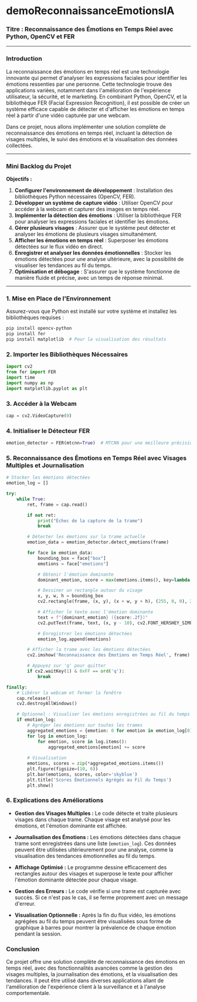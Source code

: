 # demoReconnaissanceEmotionsIA


### **Titre : Reconnaissance des Émotions en Temps Réel avec Python, OpenCV et FER**

---

### **Introduction**

La reconnaissance des émotions en temps réel est une technologie innovante qui permet d'analyser les expressions faciales pour identifier les émotions ressenties par une personne. Cette technologie trouve des applications variées, notamment dans l'amélioration de l'expérience utilisateur, la sécurité, et le marketing. En combinant Python, OpenCV, et la bibliothèque FER (Facial Expression Recognition), il est possible de créer un système efficace capable de détecter et d'afficher les émotions en temps réel à partir d'une vidéo capturée par une webcam.

Dans ce projet, nous allons implémenter une solution complète de reconnaissance des émotions en temps réel, incluant la détection de visages multiples, le suivi des émotions et la visualisation des données collectées.

---

### **Mini Backlog du Projet**

**Objectifs :**

1. **Configurer l'environnement de développement** : Installation des bibliothèques Python nécessaires (OpenCV, FER).
2. **Développer un système de capture vidéo** : Utiliser OpenCV pour accéder à la webcam et capturer des images en temps réel.
3. **Implémenter la détection des émotions** : Utiliser la bibliothèque FER pour analyser les expressions faciales et identifier les émotions.
4. **Gérer plusieurs visages** : Assurer que le système peut détecter et analyser les émotions de plusieurs visages simultanément.
5. **Afficher les émotions en temps réel** : Superposer les émotions détectées sur le flux vidéo en direct.
6. **Enregistrer et analyser les données émotionnelles** : Stocker les émotions détectées pour une analyse ultérieure, avec la possibilité de visualiser les tendances au fil du temps.
7. **Optimisation et débogage** : S'assurer que le système fonctionne de manière fluide et précise, avec un temps de réponse minimal.

---

### **1. Mise en Place de l'Environnement**

Assurez-vous que Python est installé sur votre système et installez les bibliothèques requises :

```bash
pip install opencv-python
pip install fer
pip install matplotlib  # Pour la visualisation des résultats
```

### **2. Importer les Bibliothèques Nécessaires**

```python
import cv2
from fer import FER
import time
import numpy as np
import matplotlib.pyplot as plt
```

### **3. Accéder à la Webcam**

```python
cap = cv2.VideoCapture(0)
```

### **4. Initialiser le Détecteur FER**

```python
emotion_detector = FER(mtcnn=True)  # MTCNN pour une meilleure précision
```

### **5. Reconnaissance des Émotions en Temps Réel avec Visages Multiples et Journalisation**

```python
# Stocker les émotions détectées
emotion_log = []

try:
    while True:
        ret, frame = cap.read()

        if not ret:
            print("Échec de la capture de la trame")
            break

        # Détecter les émotions sur la trame actuelle
        emotion_data = emotion_detector.detect_emotions(frame)

        for face in emotion_data:
            bounding_box = face["box"]
            emotions = face["emotions"]

            # Obtenir l'émotion dominante
            dominant_emotion, score = max(emotions.items(), key=lambda item: item[1])

            # Dessiner un rectangle autour du visage
            x, y, w, h = bounding_box
            cv2.rectangle(frame, (x, y), (x + w, y + h), (255, 0, 0), 2)

            # Afficher le texte avec l'émotion dominante
            text = f"{dominant_emotion} ({score:.2f})"
            cv2.putText(frame, text, (x, y - 10), cv2.FONT_HERSHEY_SIMPLEX, 0.9, (255, 255, 255), 2)

            # Enregistrer les émotions détectées
            emotion_log.append(emotions)

        # Afficher la trame avec les émotions détectées
        cv2.imshow('Reconnaissance des Émotions en Temps Réel', frame)

        # Appuyez sur 'q' pour quitter
        if cv2.waitKey(1) & 0xFF == ord('q'):
            break

finally:
    # Libérer la webcam et fermer la fenêtre
    cap.release()
    cv2.destroyAllWindows()

    # Optionnel : Visualiser les émotions enregistrées au fil du temps
    if emotion_log:
        # Agréger les émotions sur toutes les trames
        aggregated_emotions = {emotion: 0 for emotion in emotion_log[0].keys()}
        for log in emotion_log:
            for emotion, score in log.items():
                aggregated_emotions[emotion] += score
        
        # Visualisation
        emotions, scores = zip(*aggregated_emotions.items())
        plt.figure(figsize=(10, 6))
        plt.bar(emotions, scores, color='skyblue')
        plt.title('Scores Émotionnels Agrégés au Fil du Temps')
        plt.show()
```

### **6. Explications des Améliorations**

- **Gestion des Visages Multiples :** Le code détecte et traite plusieurs visages dans chaque trame. Chaque visage est analysé pour les émotions, et l'émotion dominante est affichée.
  
- **Journalisation des Émotions :** Les émotions détectées dans chaque trame sont enregistrées dans une liste (`emotion_log`). Ces données peuvent être utilisées ultérieurement pour une analyse, comme la visualisation des tendances émotionnelles au fil du temps.

- **Affichage Optimisé :** Le programme dessine efficacement des rectangles autour des visages et superpose le texte pour afficher l'émotion dominante détectée pour chaque visage.

- **Gestion des Erreurs :** Le code vérifie si une trame est capturée avec succès. Si ce n'est pas le cas, il se ferme proprement avec un message d'erreur.

- **Visualisation Optionnelle :** Après la fin du flux vidéo, les émotions agrégées au fil du temps peuvent être visualisées sous forme de graphique à barres pour montrer la prévalence de chaque émotion pendant la session.

### **Conclusion**

Ce projet offre une solution complète de reconnaissance des émotions en temps réel, avec des fonctionnalités avancées comme la gestion des visages multiples, la journalisation des émotions, et la visualisation des tendances. Il peut être utilisé dans diverses applications allant de l'amélioration de l'expérience client à la surveillance et à l'analyse comportementale.

